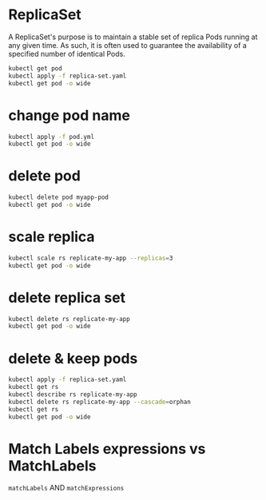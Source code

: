 # ReplicaSet

A ReplicaSet's purpose is to maintain a stable set of replica Pods running at any given time. As such, it is often used to guarantee the availability of a specified number of identical Pods.

```sh
kubectl get pod
kubectl apply -f replica-set.yaml
kubectl get pod -o wide
```
# change pod name
```sh
kubectl apply -f pod.yml
kubectl get pod -o wide
```

# delete pod
```sh
kubectl delete pod myapp-pod
kubectl get pod -o wide
```
# scale replica
```sh
kubectl scale rs replicate-my-app --replicas=3
kubectl get pod -o wide
```
# delete replica set
```sh
kubectl delete rs replicate-my-app
kubectl get pod -o wide
```
# delete & keep pods
```sh
kubectl apply -f replica-set.yaml
kubectl get rs
kubectl describe rs replicate-my-app
kubectl delete rs replicate-my-app --cascade=orphan
kubectl get rs
kubectl get pod -o wide
```

# Match Labels expressions vs MatchLabels
`matchLabels` AND `matchExpressions` 

